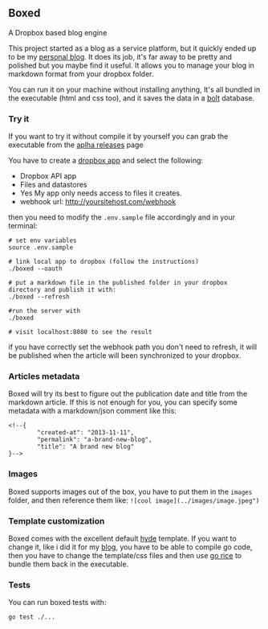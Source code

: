 ## Boxed

A Dropbox based blog engine

This project started as a blog as a service platform, but it quickly ended up to be my
[personal blog](http://boxed.parmi.it). It does its job, it's far away to be pretty and polished but you maybe find it
useful. It allows you to manage your blog in markdown format from your dropbox
folder.

You can run it on your machine without installing anything, It's all bundled in the executable (html and css too), and it saves the data in a [bolt](https://github.com/boltdb/bolt) database.

### Try it

If you want to try it without compile it by yourself you can grab the executable
from the [aplha releases](https://github.com/tejo/boxed/releases/tag/v0.1-alpha)
page

You have to create a [dropbox app](https://www.dropbox.com/developers/apps) and
select the following:


- Dropbox API app
- Files and datastores
- Yes My app only needs access to files it creates.
- webhook url: http://yoursitehost.com/webhook


then you need to modify the ```.env.sample``` file accordingly and in your terminal:

```
# set env variables
source .env.sample

# link local app to dropbox (follow the instructions)
./boxed --oauth

# put a markdown file in the published folder in your dropbox directory and publish it with:
./boxed --refresh

#run the server with
./boxed

# visit localhost:8080 to see the result 
```


if you have correctly set the webhook path you don't need to refresh, it will be published when the article will been synchronized to your dropbox.


### Articles metadata

Boxed will try its best to figure out the publication date and title from the markdown article. If this is not enough for you, you can specify some metadata with a markdown/json comment like this:

```
<!--{
		"created-at": "2013-11-11",
		"permalink": "a-brand-new-blog",
		"title": "A brand new blog"
}-->

```

### Images

Boxed supports images out of the box, you have to put them in the ```images``` folder, and then reference them like: ```![cool image](../images/image.jpeg")```


### Template customization

Boxed comes with the excellent default [hyde](http://hyde.getpoole.com/) template. If you want to change it, like i did it for my [blog](http://boxed.parmi.it/), you have to be able to compile go code, then you have to change the template/css files and then use [go rice](https://github.com/GeertJohan/go.rice) to bundle them back in the executable. 

### Tests

You can run boxed tests with:

```
go test ./...
```
